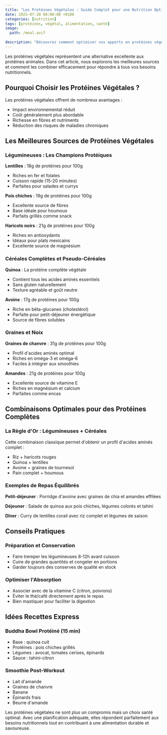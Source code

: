 ```yaml
---
title: "Les Protéines Végétales : Guide Complet pour une Nutrition Optimale"
date: 2025-07-20 08:00:00 +0100
categories: [nutrition]
tags: [protéines, végétal, alimentation, santé]
image:
  path: /meal.avif
  
description: "Découvrez comment optimiser vos apports en protéines végétales pour une alimentation équilibrée et durable."
---
```


Les protéines végétales représentent une alternative excellente aux protéines animales. Dans cet article, nous explorons les meilleures sources et comment les combiner efficacement pour répondre à tous vos besoins nutritionnels.

## Pourquoi Choisir les Protéines Végétales ?

Les protéines végétales offrent de nombreux avantages :
- Impact environnemental réduit
- Coût généralement plus abordable
- Richesse en fibres et nutriments
- Réduction des risques de maladies chroniques

## Les Meilleures Sources de Protéines Végétales

### Légumineuses : Les Champions Protéiques

**Lentilles** : 18g de protéines pour 100g
- Riches en fer et folates
- Cuisson rapide (15-20 minutes)
- Parfaites pour salades et currys

**Pois chiches** : 19g de protéines pour 100g  
- Excellente source de fibres
- Base idéale pour houmous
- Parfaits grillés comme snack

**Haricots noirs** : 21g de protéines pour 100g
- Riches en antioxydants
- Idéaux pour plats mexicains
- Excellente source de magnésium

### Céréales Complètes et Pseudo-Céréales

**Quinoa** : La protéine complète végétale
- Contient tous les acides aminés essentiels
- Sans gluten naturellement
- Texture agréable et goût neutre

**Avoine** : 17g de protéines pour 100g
- Riche en bêta-glucanes (cholestérol)
- Parfaite pour petit-déjeuner énergétique
- Source de fibres solubles

### Graines et Noix

**Graines de chanvre** : 31g de protéines pour 100g
- Profil d'acides aminés optimal
- Riches en oméga-3 et oméga-6
- Faciles à intégrer aux smoothies

**Amandes** : 21g de protéines pour 100g
- Excellente source de vitamine E
- Riches en magnésium et calcium
- Parfaites comme encas

## Combinaisons Optimales pour des Protéines Complètes

### La Règle d'Or : Légumineuses + Céréales

Cette combinaison classique permet d'obtenir un profil d'acides aminés complet :

- Riz + haricots rouges
- Quinoa + lentilles
- Avoine + graines de tournesol
- Pain complet + houmous

### Exemples de Repas Équilibrés

**Petit-déjeuner** : Porridge d'avoine avec graines de chia et amandes effilées

**Déjeuner** : Salade de quinoa aux pois chiches, légumes colorés et tahini

**Dîner** : Curry de lentilles corail avec riz complet et légumes de saison

## Conseils Pratiques

### Préparation et Conservation
- Faire tremper les légumineuses 8-12h avant cuisson
- Cuire de grandes quantités et congeler en portions
- Garder toujours des conserves de qualité en stock

### Optimiser l'Absorption
- Associer avec de la vitamine C (citron, poivrons)
- Éviter le thé/café directement après le repas
- Bien mastiquer pour faciliter la digestion

## Idées Recettes Express

### Buddha Bowl Protéiné (15 min)
- Base : quinoa cuit
- Protéines : pois chiches grillés
- Légumes : avocat, tomates cerises, épinards
- Sauce : tahini-citron

### Smoothie Post-Workout
- Lait d'amande
- Graines de chanvre
- Banane
- Épinards frais
- Beurre d'amande

Les protéines végétales ne sont plus un compromis mais un choix santé optimal. Avec une planification adéquate, elles répondent parfaitement aux besoins nutritionnels tout en contribuant à une alimentation durable et savoureuse.